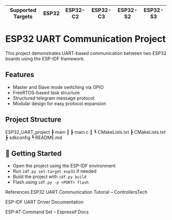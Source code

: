 | Supported Targets | ESP32 | ESP32-C2 | ESP32-C3 | ESP32-S2 | ESP32-S3 |
| ----------------- | ----- | -------- | -------- | -------- | -------- |

# ESP32 UART Communication Project

This project demonstrates UART-based communication between two ESP32 boards using the ESP-IDF framework.

## Features
- Master and Slave mode switching via GPIO
- FreeRTOS-based task structure
- Structured telegram message protocol
- Modular design for easy protocol expansion

##  Project Structure
ESP32_UART_project
┣  main
┃ ┣  main.c
┃ ┗  CMakeLists.txt
┣ CMakeLists.txt
┣  sdkconfig
┗  README.md

## 🚀 Getting Started
- Open the project using the ESP-IDF environment
- Run `idf.py set-target esp32` if needed
- Build the project with `idf.py build`
- Flash using `idf.py -p <PORT> flash`

References
ESP32 UART Communication Tutorial – ControllersTech

ESP-IDF UART Driver Documentation

ESP-AT Command Set – Espressif Docs



